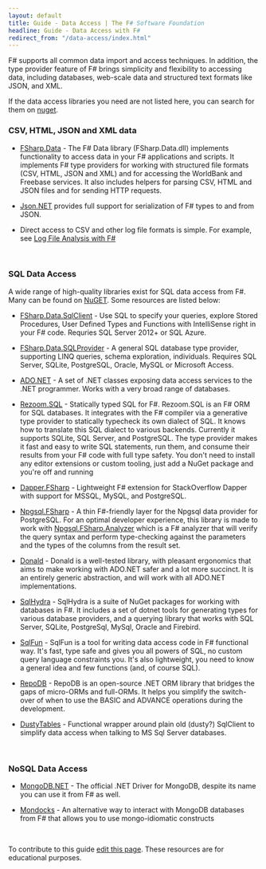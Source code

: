 ```yaml
---
layout: default
title: Guide - Data Access | The F# Software Foundation
headline: Guide - Data Access with F#
redirect_from: "/data-access/index.html"
---
```


F# supports all common data import and access techniques. In addition, the type provider feature of 
F# brings simplicity and flexibility to accessing data, including databases, web-scale data and structured 
text formats like JSON, and XML.  

If the data access libraries you need are not listed here, you can search for them on [nuget](http://nuget.org).

### CSV, HTML, JSON and XML data

* [FSharp.Data](http://fsprojects.github.io/FSharp.Data/) - The F# Data library (FSharp.Data.dll) implements functionality to access data in your F# applications and scripts.  It implements F# type providers for working with structured file formats (CSV, HTML, JSON and XML) and for accessing the WorldBank and Freebase services. It also includes helpers for parsing CSV, HTML and JSON files and for sending HTTP requests.

* [Json.NET](https://www.newtonsoft.com/json) provides full support for serialization of F# types to and from JSON.

* Direct access to CSV and other log file formats is simple. For example, see [Log File Analysis with F#](http://jyliao.blogspot.co.uk/2011/03/log-analysis-with-f.html)

<br />

### SQL Data Access

A wide range of high-quality libraries exist for SQL data access from F#. Many can be found on [NuGET](http://nuget.org).
Some resources are listed below:

* [FSharp.Data.SqlClient](http://fsprojects.github.io/FSharp.Data.SqlClient/) - Use SQL to specify your queries, explore Stored Procedures, User Defined Types and Functions with IntelliSense right in your F# code. Requries SQL Server 2012+ or SQL Azure.

* [FSharp.Data.SQLProvider](http://fsprojects.github.io/SQLProvider/) - A general SQL database type provider, supporting LINQ queries, schema exploration, individuals. Requires SQL Server, SQLite, PostgreSQL, Oracle, MySQL or Microsoft Access.

* [ADO.NET](https://docs.microsoft.com/en-us/dotnet/framework/data/adonet/) - A set of .NET classes exposing data access services to the .NET programmer. Works with a very broad range of databases.

* [Rezoom.SQL](https://github.com/rspeele/Rezoom.SQL) - Statically typed SQL for F#. Rezoom.SQL is an F# ORM for SQL databases. It integrates with the F# compiler via a generative type provider to statically typecheck its own dialect of SQL. It knows how to translate this SQL dialect to various backends. Currently it supports SQLite, SQL Server, and PostgreSQL. The type provider makes it fast and easy to write SQL statements, run them, and consume their results from your F# code with full type safety. You don't need to install any editor extensions or custom tooling, just add a NuGet package and you're off and running 

* [Dapper.FSharp](https://github.com/Dzoukr/Dapper.FSharp) - Lightweight F# extension for StackOverflow Dapper with support for MSSQL, MySQL, and PostgreSQL.

* [Npgsql.FSharp](https://github.com/Zaid-Ajaj/Npgsql.FSharp) - A thin F#-friendly layer for the Npgsql data provider for PostgreSQL. For an optimal developer experience, this library is made to work with [Npgsql.FSharp.Analyzer](https://github.com/Zaid-Ajaj/Npgsql.FSharp.Analyzer) which is a F# analyzer that will verify the query syntax and perform type-checking against the parameters and the types of the columns from the result set. 

* [Donald](https://github.com/pimbrouwers/Donald) - Donald is a well-tested library, with pleasant ergonomics that aims to make working with ADO.NET safer and a lot more succinct. It is an entirely generic abstraction, and will work with all ADO.NET implementations.

* [SqlHydra](https://github.com/JordanMarr/SqlHydra) - SqlHydra is a suite of NuGet packages for working with databases in F#. It includes a set of dotnet tools for generating types for various database providers, and a querying library that works with SQL Server, SQLite, PostgreSql, MySql, Oracle and Firebird. 

* [SqlFun](https://github.com/jacentino/SqlFun) - SqlFun is a tool for writing data access code in F# functional way.
It's fast, type safe and gives you all powers of SQL, no custom query language constraints you.
It's also lightweight, you need to know a general idea and few functions (and, of course SQL).

* [RepoDB](https://github.com/mikependon/RepoDB) - RepoDB is an open-source .NET ORM library that bridges the gaps of micro-ORMs and full-ORMs. It helps you simplify the switch-over of when to use the BASIC and ADVANCE operations during the development.

* [DustyTables](https://github.com/Zaid-Ajaj/DustyTables) - Functional wrapper around plain old (dusty?) SqlClient to simplify data access when talking to MS Sql Server databases.

<br />

### NoSQL Data Access

* [MongoDB.NET](https://github.com/mongodb/mongo-csharp-driver) - The official .NET Driver for MongoDB, despite its name you can use it from F# as well.

* [Mondocks](https://github.com/AngelMunoz/Mondocks) - An alternative way to interact with MongoDB databases from F# that allows you to use mongo-idiomatic constructs 

<br />

<div class="jumbotron visible-lg calloutBox" id="how-to-add-testimonial"> 
    <p>To contribute to this guide <a href="https://github.com/fsharp/fsfoundation/edit/gh-pages/guides/data-access/index.md">edit this page</a>. These resources are for educational purposes. </p>
</div>              

<br />

